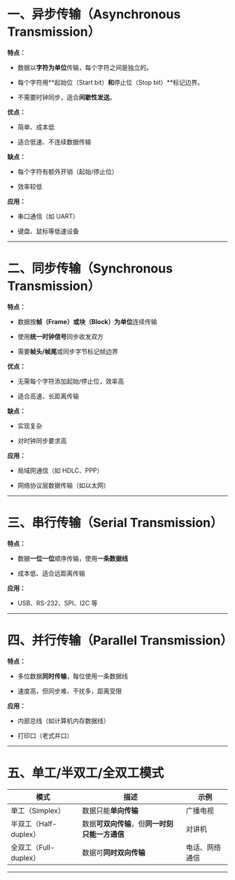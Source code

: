 # 一、异步传输（Asynchronous Transmission）

**特点：**

- 数据以**字符为单位**传输，每个字符之间是独立的。
    
- 每个字符用**起始位（Start bit）**和**停止位（Stop bit）**标记边界。
    
- 不需要时钟同步，适合**间歇性发送**。
    

**优点：**

- 简单、成本低
    
- 适合低速、不连续数据传输
    

**缺点：**

- 每个字符有额外开销（起始/停止位）
    
- 效率较低
    

**应用：**

- 串口通信（如 UART）
    
- 键盘、鼠标等低速设备
    

---

# 二、同步传输（Synchronous Transmission）

**特点：**

- 数据按**帧（Frame）或块（Block）为单位**连续传输
    
- 使用**统一时钟信号**同步收发双方
    
- 需要**帧头/帧尾**或同步字节标记帧边界
    

**优点：**

- 无需每个字符添加起始/停止位，效率高
    
- 适合高速、长距离传输
    

**缺点：**

- 实现复杂
    
- 对时钟同步要求高
    

**应用：**

- 局域网通信（如 HDLC、PPP）
    
- 网络协议层数据传输（如以太网）
    

---

# 三、串行传输（Serial Transmission）

**特点：**

- 数据**一位一位**顺序传输，使用**一条数据线**
    
- 成本低、适合远距离传输
    

**应用：**

- USB、RS-232、SPI、I2C 等
    

---

# 四、并行传输（Parallel Transmission）

**特点：**

- 多位数据**同时传输**，每位使用一条数据线
    
- 速度高，但同步难、干扰多，距离受限
    

**应用：**

- 内部总线（如计算机内存数据线）
    
- 打印口（老式并口）
    

---

# 五、单工/半双工/全双工模式

|模式|描述|示例|
|---|---|---|
|单工（Simplex）|数据只能**单向传输**|广播电视|
|半双工（Half-duplex）|数据**可双向传输**，但**同一时刻只能一方通信**|对讲机|
|全双工（Full-duplex）|数据可**同时双向传输**|电话、网络通信|

---
